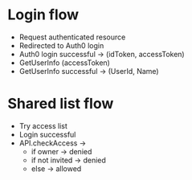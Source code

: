 # Login flow

- Request authenticated resource
- Redirected to Auth0 login
- Auth0 login successful -> (idToken, accessToken)
- GetUserInfo (accessToken)
- GetUserInfo successful -> (UserId, Name)

# Shared list flow
- Try access list
- Login successful
- API.checkAccess ->
  - if owner -> denied
  - if not invited -> denied
  - else -> allowed
